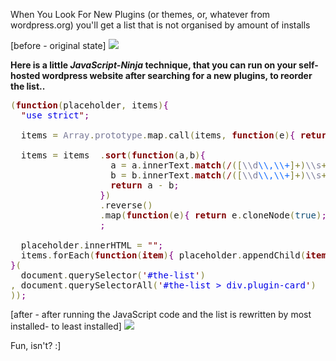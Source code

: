 When You Look For New Plugins (or themes, or, whatever from wordpress.org) you'll get a list that is not organised by amount of installs 

[before - original state]
<img src="https://icompile.eladkarako.com/_uploads/2016/07/icompile.eladkarako.com_wordpress_sort_plugin_by_popularity_before.gif" />

<strong>Here is a little <em>JavaScript-Ninja</em> technique, 
that you can run on your self-hosted wordpress website after searching for a new plugins,
to reorder the list..</strong>

<pre><span style='color:#808030; '>(</span><span style='color:#800000; font-weight:bold; '>function</span><span style='color:#808030; '>(</span>placeholder<span style='color:#808030; '>,</span> items<span style='color:#808030; '>)</span><span style='color:#800080; '>{</span>
  <span style='color:#800000; '>"</span><span style='color:#0000e6; '>use strict</span><span style='color:#800000; '>"</span><span style='color:#800080; '>;</span>

  items <span style='color:#808030; '>=</span> <span style='color:#797997; '>Array</span><span style='color:#808030; '>.</span><span style='color:#797997; '>prototype</span><span style='color:#808030; '>.</span>map<span style='color:#808030; '>.</span>call<span style='color:#808030; '>(</span>items<span style='color:#808030; '>,</span> <span style='color:#800000; font-weight:bold; '>function</span><span style='color:#808030; '>(</span>e<span style='color:#808030; '>)</span><span style='color:#800080; '>{</span> <span style='color:#800000; font-weight:bold; '>return</span> e<span style='color:#800080; '>;</span> <span style='color:#800080; '>}</span><span style='color:#808030; '>)</span><span style='color:#800080; '>;</span>  <span style='color:#696969; '>/* to array */</span>
  
  items <span style='color:#808030; '>=</span> items  <span style='color:#808030; '>.</span><span style='color:#800000; font-weight:bold; '>sort</span><span style='color:#808030; '>(</span><span style='color:#800000; font-weight:bold; '>function</span><span style='color:#808030; '>(</span>a<span style='color:#808030; '>,</span>b<span style='color:#808030; '>)</span><span style='color:#800080; '>{</span>
                   a <span style='color:#808030; '>=</span> a<span style='color:#808030; '>.</span>innerText<span style='color:#808030; '>.</span><span style='color:#800000; font-weight:bold; '>match</span><span style='color:#808030; '>(</span><span style='color:#800000; '>/</span><span style='color:#808030; '>(</span><span style='color:#808030; '>[</span><span style='color:#797997; '>\\d</span><span style='color:#0f69ff; '>\\,</span><span style='color:#0f69ff; '>\\+</span><span style='color:#808030; '>]</span><span style='color:#808030; '>+</span><span style='color:#808030; '>)</span><span style='color:#797997; '>\\s</span><span style='color:#808030; '>+</span><span style='color:#0000e6; '>active installs</span><span style='color:#800000; '>/</span><span style='color:#800000; font-weight:bold; '>i</span><span style='color:#808030; '>)</span><span style='color:#808030; '>[</span><span style='color:#008c00; '>1</span><span style='color:#808030; '>]</span><span style='color:#808030; '>.</span><span style='color:#800000; font-weight:bold; '>replace</span><span style='color:#808030; '>(</span><span style='color:#800000; '>/</span><span style='color:#808030; '>[</span><span style='color:#0f69ff; '>\\,</span><span style='color:#0f69ff; '>\\+</span><span style='color:#808030; '>]</span><span style='color:#800000; '>/</span><span style='color:#800000; font-weight:bold; '>g</span><span style='color:#808030; '>,</span><span style='color:#800000; '>"</span><span style='color:#800000; '>"</span><span style='color:#808030; '>)</span><span style='color:#800080; '>;</span>
                   b <span style='color:#808030; '>=</span> b<span style='color:#808030; '>.</span>innerText<span style='color:#808030; '>.</span><span style='color:#800000; font-weight:bold; '>match</span><span style='color:#808030; '>(</span><span style='color:#800000; '>/</span><span style='color:#808030; '>(</span><span style='color:#808030; '>[</span><span style='color:#797997; '>\\d</span><span style='color:#0f69ff; '>\\,</span><span style='color:#0f69ff; '>\\+</span><span style='color:#808030; '>]</span><span style='color:#808030; '>+</span><span style='color:#808030; '>)</span><span style='color:#797997; '>\\s</span><span style='color:#808030; '>+</span><span style='color:#0000e6; '>active installs</span><span style='color:#800000; '>/</span><span style='color:#800000; font-weight:bold; '>i</span><span style='color:#808030; '>)</span><span style='color:#808030; '>[</span><span style='color:#008c00; '>1</span><span style='color:#808030; '>]</span><span style='color:#808030; '>.</span><span style='color:#800000; font-weight:bold; '>replace</span><span style='color:#808030; '>(</span><span style='color:#800000; '>/</span><span style='color:#808030; '>[</span><span style='color:#0f69ff; '>\\,</span><span style='color:#0f69ff; '>\\+</span><span style='color:#808030; '>]</span><span style='color:#800000; '>/</span><span style='color:#800000; font-weight:bold; '>g</span><span style='color:#808030; '>,</span><span style='color:#800000; '>"</span><span style='color:#800000; '>"</span><span style='color:#808030; '>)</span><span style='color:#800080; '>;</span>
                   <span style='color:#800000; font-weight:bold; '>return</span> a <span style='color:#808030; '>-</span> b<span style='color:#800080; '>;</span>
                 <span style='color:#800080; '>}</span><span style='color:#808030; '>)</span>
                 <span style='color:#808030; '>.</span>reverse<span style='color:#808030; '>(</span><span style='color:#808030; '>)</span>
                 <span style='color:#808030; '>.</span>map<span style='color:#808030; '>(</span><span style='color:#800000; font-weight:bold; '>function</span><span style='color:#808030; '>(</span>e<span style='color:#808030; '>)</span><span style='color:#800080; '>{</span> <span style='color:#800000; font-weight:bold; '>return</span> e<span style='color:#808030; '>.</span>cloneNode<span style='color:#808030; '>(</span><span style='color:#0f4d75; '>true</span><span style='color:#808030; '>)</span><span style='color:#800080; '>;</span> <span style='color:#800080; '>}</span><span style='color:#808030; '>)</span>
                 <span style='color:#800080; '>;</span>

  placeholder<span style='color:#808030; '>.</span>innerHTML <span style='color:#808030; '>=</span> <span style='color:#800000; '>"</span><span style='color:#800000; '>"</span><span style='color:#800080; '>;</span>
  items<span style='color:#808030; '>.</span>forEach<span style='color:#808030; '>(</span><span style='color:#800000; font-weight:bold; '>function</span><span style='color:#808030; '>(</span><span style='color:#800000; font-weight:bold; '>item</span><span style='color:#808030; '>)</span><span style='color:#800080; '>{</span> placeholder<span style='color:#808030; '>.</span>appendChild<span style='color:#808030; '>(</span><span style='color:#800000; font-weight:bold; '>item</span><span style='color:#808030; '>)</span> <span style='color:#800080; '>}</span><span style='color:#808030; '>)</span><span style='color:#800080; '>;</span>
<span style='color:#800080; '>}</span><span style='color:#808030; '>(</span>
  document<span style='color:#808030; '>.</span>querySelector<span style='color:#808030; '>(</span><span style='color:#800000; '>'</span><span style='color:#0000e6; '>#the-list</span><span style='color:#800000; '>'</span><span style='color:#808030; '>)</span>
<span style='color:#808030; '>,</span> document<span style='color:#808030; '>.</span>querySelectorAll<span style='color:#808030; '>(</span><span style='color:#800000; '>'</span><span style='color:#0000e6; '>#the-list > div.plugin-card</span><span style='color:#800000; '>'</span><span style='color:#808030; '>)</span>
<span style='color:#808030; '>)</span><span style='color:#808030; '>)</span><span style='color:#800080; '>;</span>
</pre>

[after - after running the JavaScript code and the list is rewritten by most installed- to least installed]
<img src="https://icompile.eladkarako.com/_uploads/2016/07/icompile.eladkarako.com_wordpress_sort_plugin_by_popularity_after.gif" />

Fun, isn't? :]